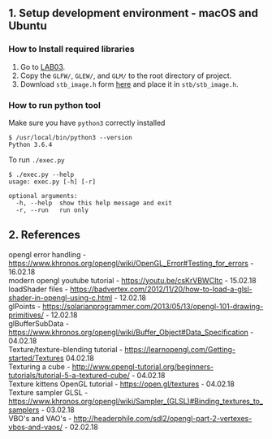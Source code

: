 ## 1. Setup development environment - macOS and Ubuntu

### How to Install required libraries  

1. Go to [LAB03](http://prod3.imt.hig.no/imt2531/imt2531_lectures/tree/master/lab03).
2. Copy the `GLFW/`, `GLEW/`, and `GLM/` to the root directory of project.
3. Download `stb_image.h` form [here](https://github.com/nothings/stb/blob/master/stb_image.h) and place it in `stb/stb_image.h`.

### How to run python tool

Make sure you have `python3` correctly installed
```
$ /usr/local/bin/python3 --version
Python 3.6.4
```
To run `./exec.py`
```
$ ./exec.py --help
usage: exec.py [-h] [-r]

optional arguments:
  -h, --help  show this help message and exit
  -r, --run   run only
```



## 2. References
opengl error handling - https://www.khronos.org/opengl/wiki/OpenGL_Error#Testing_for_errors - 16.02.18 <br>
modern opengl youtube tutorial - https://youtu.be/csKrVBWCItc - 15.02.18 <br> 
loadShader files - https://badvertex.com/2012/11/20/how-to-load-a-glsl-shader-in-opengl-using-c.html  - 12.02.18  <br>
glPoints - https://solarianprogrammer.com/2013/05/13/opengl-101-drawing-primitives/ - 12.02.18  <br>
glBufferSubData - https://www.khronos.org/opengl/wiki/Buffer_Object#Data_Specification - 04.02.18 <br>
Texture/texture-blending tutorial - https://learnopengl.com/Getting-started/Textures 04.02.18 <br>
Texturing a cube - http://www.opengl-tutorial.org/beginners-tutorials/tutorial-5-a-textured-cube/ - 04.02.18 <br>
Texture kittens OpenGL tutorial - https://open.gl/textures - 04.02.18 <br>
Texture sampler GLSL - https://www.khronos.org/opengl/wiki/Sampler_(GLSL)#Binding_textures_to_samplers - 03.02.18 <br>
VBO's and VAO's  - http://headerphile.com/sdl2/opengl-part-2-vertexes-vbos-and-vaos/ - 02.02.18  <br>